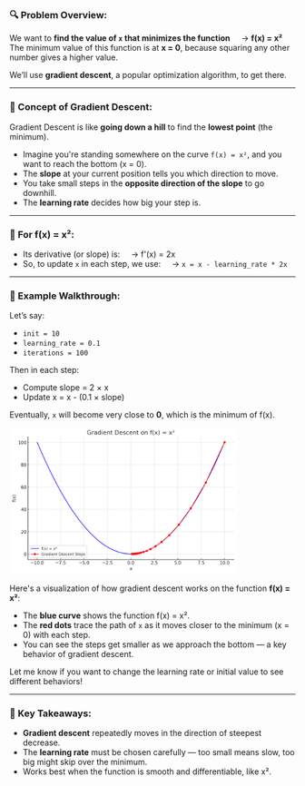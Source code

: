 ### 🔍 Problem Overview:

We want to **find the value of `x` that minimizes the function**
    → **f(x) = x²**
The minimum value of this function is at **x = 0**, because squaring any other number gives a higher value.

We’ll use **gradient descent**, a popular optimization algorithm, to get there.

---

### 📘 Concept of Gradient Descent:

Gradient Descent is like **going down a hill** to find the **lowest point** (the minimum).

* Imagine you're standing somewhere on the curve `f(x) = x²`, and you want to reach the bottom (x = 0).
* The **slope** at your current position tells you which direction to move.
* You take small steps in the **opposite direction of the slope** to go downhill.
* The **learning rate** decides how big your step is.

---

### 🧠 For f(x) = x²:

* Its derivative (or slope) is:
      → f'(x) = 2x
* So, to update `x` in each step, we use:
      → `x = x - learning_rate * 2x`

---
### 🧪 Example Walkthrough:

Let’s say:

* `init = 10`
* `learning_rate = 0.1`
* `iterations = 100`

Then in each step:

* Compute slope = 2 × x
* Update x = x - (0.1 × slope)

Eventually, `x` will become very close to **0**, which is the minimum of f(x).

<img src="./assets/visualisation.png" width="400">

Here's a visualization of how gradient descent works on the function **f(x) = x²**:

* The **blue curve** shows the function f(x) = x².
* The **red dots** trace the path of `x` as it moves closer to the minimum (x = 0) with each step.
* You can see the steps get smaller as we approach the bottom — a key behavior of gradient descent.

Let me know if you want to change the learning rate or initial value to see different behaviors!

---

### 🎯 Key Takeaways:

* **Gradient descent** repeatedly moves in the direction of steepest decrease.
* The **learning rate** must be chosen carefully — too small means slow, too big might skip over the minimum.
* Works best when the function is smooth and differentiable, like x².

